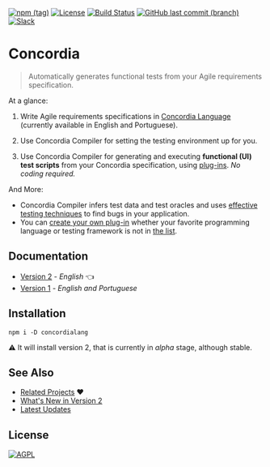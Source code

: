 [![npm (tag)](https://img.shields.io/npm/v/concordialang/alpha?color=green&label=NPM&style=for-the-badge)](https://github.com/thiagodp/concordialang/releases)
[![License](https://img.shields.io/npm/l/concordialang.svg?style=for-the-badge&color=green)](https://github.com/thiagodp/concordialang/blob/master/LICENSE.txt)
[![Build Status](https://img.shields.io/github/workflow/status/thiagodp/concordialang/Test?style=for-the-badge)](https://github.com/thiagodp/concordialang/actions)
[![GitHub last commit (branch)](https://img.shields.io/github/last-commit/thiagodp/concordialang/v2?style=for-the-badge)](https://github.com/thiagodp/concordialang/commit/v2)
[![Slack](https://img.shields.io/badge/slack-chat-blue.svg?style=for-the-badge)](https://bit.ly/concordialang)

# Concordia

> Automatically generates functional tests from your Agile requirements specification.

At a glance:

1. Write Agile requirements specifications in [Concordia Language](https://concordialang.gitbook.io/concordialang/introduction/language-overview) (currently available in English and Portuguese).

2. Use Concordia Compiler for setting the testing environment up for you.

3. Use Concordia Compiler for generating and executing **functional (UI) test scripts** from your Concordia specification, using [plug-ins](https://concordialang.gitbook.io/concordialang/introduction/plugins). *No coding required.*

And More:
- Concordia Compiler infers test data and test oracles and uses [effective testing techniques](https://concordialang.gitbook.io/concordialang/how-it-works/techniques#testing-techniques) to find bugs in your application.
- You can [create your own plug-in](https://concordialang.gitbook.io/concordialang/development/creating-a-plug-in) whether your favorite programming language or testing framework is not in [the list](https://concordialang.gitbook.io/concordialang/introduction/plugins).


## Documentation

- [Version 2](https://concordialang.gitbook.io/concordialang/) - _English_ 👈
- [Version 1](https://github.com/thiagodp/concordialang/tree/v1/docs) - _English and Portuguese_

## Installation

`npm i -D concordialang`

⚠ It will install version 2, that is currently in _alpha_ stage, although stable.

## See Also

- [Related Projects](https://concordialang.gitbook.io/concordialang/introduction/related-things) ❤
- [What's New in Version 2](https://github.com/thiagodp/concordialang/issues/56)
- [Latest Updates](https://github.com/thiagodp/concordialang/releases)

## License

[![AGPL](https://www.gnu.org/graphics/agplv3-88x31.png)](LICENSE.txt)

